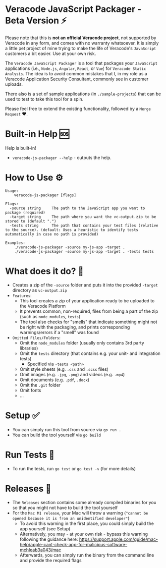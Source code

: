 # Veracode JavaScript Packager - Beta Version ⚡

Please note that this is **not an official Veracode project**, not supported by Veracode in any form, and comes with no warranty whatsoever. It is simply a little pet project of mine trying to make the life of Veracode's `JavaScript` customers a bit easier. Use at your own risk.

The `Veracode JavaScript Packager` is a tool that packages your `JavaScript` applications (i.e., `Node.js`, `Angular`, `React`, or `Vue`) for `Veracode Static Analysis`. The idea is to avoid common mistakes that I, in my role as a Veracode Application Security Consultant, commonly see in customer uploads.

There also is a set of sample applications (in `./sample-projects`) that can be used to test to take this tool for a spin.

Please feel free to extend the existing functionality, followed by a `Merge Request` ❤️.

# Built-in Help 🆘

Help is built-in!

- `veracode-js-packager --help` - outputs the help.

# How to Use ⚙

```text
Usage:
    veracode-js-packager [flags]

Flags:
  -source string     The path to the JavaScript app you want to package (required)
  -target string     The path where you want the vc-output.zip to be stored to (default ".")
  -tests string      The path that contains your test files (relative to the source). (default: Uses a heuristic to identify tests automatically in case no path is provided)

Examples:
    ./veracode-js-packager -source my-js-app -target . 
    ./veracode-js-packager -source my-js-app -target . -tests tests
```

# What does it do? 🔎 

- Creates a zip of the `-source` folder and puts it into the provided `-target` directory as `vc-output.zip`
- `Features`: 
    - This tool creates a zip of your application ready to be uploaded to the Veracode Platform
    - It prevents common, non-required, files from being a part of the zip (such as `node_modules`, `tests`)
    - The tool also checks for "smells" that indicate something might not be right with the packaging, and prints corresponding warnings/errors if a "smell" was found
- `Omitted Files/Folders`:
    - Omit the `node_modules` folder (usually only contains 3rd party libraries)
    - Omit the `tests` directory (that contains e.g. your unit- and integration tests)
        - Specified via `-tests <path>`
    - Omit style sheets (e.g. `.css` and `.scss` files)
    - Omit images (e.g. `.jpg`, `.png`) and videos (e.g. `.mp4`)
    - Omit documents (e.g. `.pdf`, `.docx`)
    - Omit the `.git` folder
    - Omit fonts
    - ...

# Setup ✅

- You can simply run this tool from source via `go run .` 
- You can build the tool yourself via `go build`

# Run Tests 🧪

- To run the tests, run `go test` or `go test -v` (for more details)

# Releases 🔑 

- The `Releases` section contains some already compiled binaries for you so that you might not have to build the tool yourself
- For the `Mac M1 release`, your Mac will throw a warning (`"cannot be opened because it is from an unidentified developer"`)
    - To avoid this warning in the first place, you could simply build the app yourself (see Setup)
    - Alternatively, you may - at your own risk - bypass this warning following the guidance here: https://support.apple.com/guide/mac-help/apple-cant-check-app-for-malicious-software-mchleab3a043/mac
    - Afterwards, you can simply run the binary from the command line and provide the required flags

